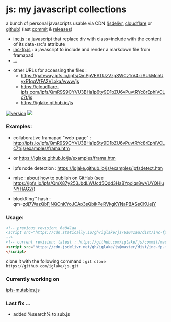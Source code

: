 # js: my javascript collections

<!-- vim: ft=markdown nospell
-->
a bunch of personal javascripts usable via CDN ([jsdelivr][jd], [cloudflare][cf] or [github][gh])
(last [commit](https://github.com/iglake/js/commit/) & [releases](https://github.com/iglake/js/releases))

 * [inc.js][1] : a javascript that replace div with class=include with the content of its data-src's attribute
 * [inc-fp.js][2] : a javascript to include and render a markdown file from framapad
 * [...](https://cdn.jsdelivr.net/gh/iglake/js@master/dist/)

[1]: https://cdn.jsdelivr.net/gh/iglake/js@master/dist/inc.js
[2]: https://cdn.jsdelivr.net/gh/iglake/js@master/dist/inc-fp.js



 * other URLs for accessing the files :
    - <https://gateway.ipfs.io/ipfs/QmPpVEATUzVzgSWCz1rV4rzSUkMchUyxE1qqVfFA2VLxka/www/js>
    - <https://cloudflare-ipfs.com/ipfs/QmR9S9CYVU3BHa1p6ty9D1bZU6vPuvtRYc8rEphiVCLc7t/js>
    - <https://iglake.github.io/js>

[![version](https://badge.fury.io/gh/iglake%2Fjs.svg)](https://badge.fury.io/gh/iglake%2Fjs)
[![](https://data.jsdelivr.com/v1/package/gh/iglake/js/badge)](https://www.jsdelivr.com/package/gh/iglake/js)

### Examples:

 * collaborative framapad "web-page" : <http://ipfs.io/ipfs/QmR9S9CYVU3BHa1p6ty9D1bZU6vPuvtRYc8rEphiVCLc7t/js/examples/frama.htm>
 *  or <https://iglake.github.io/js/examples/frama.htm>

 *  ipfs node detection : <https://iglake.github.io/js/examples/ipfsdetect.htm>

 * misc : about [how](https://www.one-tab.com/page/XuCCeOg2SkSSwTD8JzvWfw) to publish on GitHub (see <https://ipfs.io/ipfs/QmX87y253JbdLWUcd5Qdd3HaBYpoiqr8wVUYQHiuNYHAG2/>)

 * blockRing™ hash : qm=[zdj7WazQbFjNQCnKYoJCAp3sQbikPeRVkgKYNaPBASsCKUejY](http://gateway.ipfs.io/ipfs/zdj7WazQbFjNQCnKYoJCAp3sQbikPeRVkgKYNaPBASsCKUejY)

### Usage:

```html
<!-- previous revision: 6a041aa
<script src="https://cdn.statically.io/gh/iglake/js/6a041aa/dist/inc-fp.js">
-->
<!-- current revision: latest : https://github.com/iglake/js/commit/master -->
<script src="https://cdn.jsdelivr.net/gh/iglake/js@master/dist/inc-fp.min.js">
</script>
 ```

[gh]: http://github.com/iglake/
[jd]: https://www.jsdelivr.com/package/gh/iglake/js
[cf]: https://cloudflare-ipfs.com/ipfs/QmR9S9CYVU3BHa1p6ty9D1bZU6vPuvtRYc8rEphiVCLc7t/js

clone it with the following command :
  ```git clone https://github.com/iglake/js.git```

### Currently working on

[ipfs-mutables.js](http://127.0.0.1:8080/ipfs/QmWxb7Zx27rg8usPFiZR9PmMsisaZrL8HNENCtkiaiLP27/ipfs-mutables.js)


### Last fix ...

 - added %search% to sub.js
